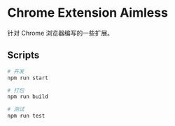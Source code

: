 # Chrome Extension Aimless

针对 Chrome 浏览器编写的一些扩展。

## Scripts

```bash
# 开发
npm run start

# 打包
npm run build

# 测试
npm run test
```

